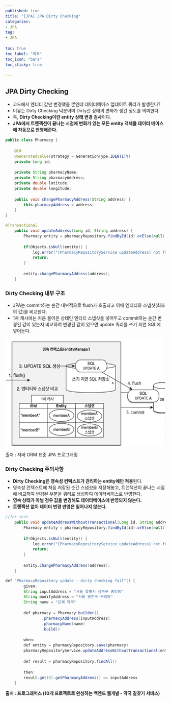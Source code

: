 ```yaml
---
published: true
title: "[JPA] JPA Dirty Checking"
categories:
- JPA
tag:
- JPA

toc: true
toc_label: "목록"
toc_icon: "bars"
toc_sticky: true

---  
```


## JPA Dirty Checking

- 코드에서 엔티티 값만 변경했을 뿐인데 데이터베이스 업데이트 쿼리가 발생한다?
- 이유는 Dirty Checking 덕분이며 Dirty란 상태의 변화가 생긴 정도를 의미한다.
- 즉, **Dirty Checking이란 entity 상태 변경 검사**이다.
- **JPA에서 트랜잭션이 끝나는 시점에 변화가 있는 모든 entity 객체를 데이터 베이스에 자동으로 반영해준다.**

```java
public class Pharmacy {

    @Id
    @GeneratedValue(strategy = GenerationType.IDENTITY)
    private Long id;

    private String pharmacyName;
    private String pharmacyAddress;
    private double latitude;
    private double longitude;

    public void changePharmacyAddress(String address) {
        this.pharmacyAddress = address;
    }
}
```

```java
@Transactional
    public void updateAddress(Long id, String address) {
        Pharmacy entity = pharmacyRepository.findById(id).orElse(null);

        if(Objects.isNull(entity)) {
            log.error("[PharmacyRepositoryService updateAddress] not found id : {}", id);
            return;
        }

        entity.changePharmacyAddress(address);
    }
```

### Dirty Checking 내부 구조

- JPA는 commit하는 순간 내부적으로 flush가 호출되고 이때 엔티티와 스냅샷(최초의 값)을 비교한다.
- 1차 캐시에는 처음 들어온 상태인 엔티티 스냅샷을 넣어두고 commit하는 순간 변경된 값이 있는지 비교하여 변경된 값이 있으면 update 쿼리를 쓰기 지연 SQL에 넣어둔다.

![출처 : 자바 ORM 표준 JPA 프로그래밍](https://raw.githubusercontent.com/bokyoung89/bokyoung89.github.io/db9838bdd20128b36237f82b079d3992a5e6ae62/images/2023-06-06/Dirty%20Checking%20%EB%82%B4%EB%B6%80%20%EA%B5%AC%EC%A1%B0.png)

출처 : 자바 ORM 표준 JPA 프로그래밍

### Dirty Checking 주의사항

- **Dirty Checking은 영속성 컨텍스트가 관리하는 entity에만 적용**된다.
- 영속성 컨텍스트에 처음 저장된 순간 스냅샷을 저장해놓고, 트랜잭션이 끝나는 시점에 비교하여 변경된 부분을 쿼리로 생성하여 데이터베이스로 반영한다.
- **영속 상태가 아닐 경우 값을 변경해도 데이터베이스에 반영되지 않는다.**
- **트랜잭션 없이 데이터 변경 반영은 일어나지 않는다.**

```java
//for test
    public void updateAddressWithoutTransactional(Long id, String address) {
        Pharmacy entity = pharmacyRepository.findById(id).orElse(null);

        if(Objects.isNull(entity)) {
            log.error("[PharmacyRepositoryService updateAddress] not found id : {}", id);
            return;
        }

        entity.changePharmacyAddress(address);
    }
```

```java
def "PharmacyRepository update - dirty checking fail"() {
        given:
        String inputAddress = "서울 특별시 성북구 종암동"
        String modifyAddress = "서울 광진구 구의동"
        String name = "은혜 약국"

        def pharmacy = Pharmacy.builder()
                .pharmacyAddress(inputAddress)
                .pharmacyName(name)
                .build()

        when:
        def entity = pharmacyRepository.save(pharmacy)
        pharmacyRepositoryService.updateAddressWithoutTransactional(entity.getId(), modifyAddress)

        def result = pharmacyRepository.findAll()

        then:
        result.get(0).getPharmacyAddress() == inputAddress
    }
```

**출처 : 프로그래머스 (10개 프로젝트로 완성하는 백엔드 웹개발 - 약국 길찾기 서비스)**